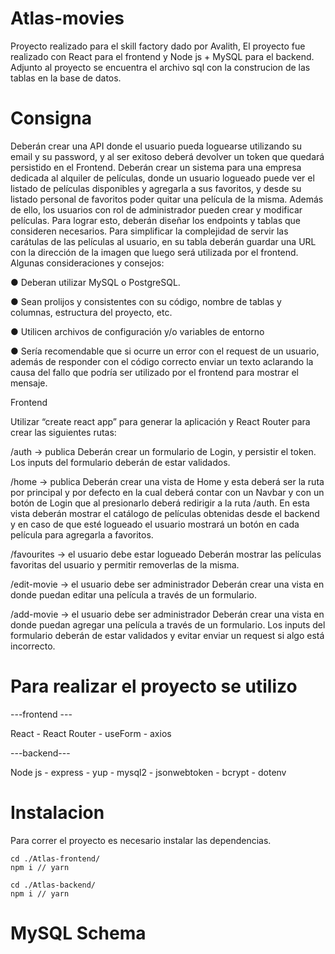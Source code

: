 # Atlas-movies
Proyecto realizado para el skill factory dado por Avalith, El proyecto fue realizado con React para el frontend y Node js + MySQL para el backend.
Adjunto al proyecto se encuentra el archivo sql con la construcion de las tablas en la base de datos.

# Consigna

Deberán crear una API donde el usuario pueda loguearse utilizando
su email y su password, y al ser exitoso deberá devolver un token
que quedará persistido en el Frontend.
Deberán crear un sistema para una empresa dedicada al alquiler de
películas, donde un usuario logueado puede ver el listado de
películas disponibles y agregarla a sus favoritos, y desde su
listado personal de favoritos poder quitar una película de la misma.
Además de ello, los usuarios con rol de administrador pueden crear y
modificar películas. Para lograr esto, deberán diseñar los endpoints
y tablas que consideren necesarios.
Para simplificar la complejidad de servir las carátulas de las películas
al usuario, en su tabla deberán guardar una URL con la dirección de
la imagen que luego será utilizada por el frontend.
Algunas consideraciones y consejos:

● Deberan utilizar MySQL o PostgreSQL.

● Sean prolijos y consistentes con su código, nombre de tablas y
columnas, estructura del proyecto, etc.

● Utilicen archivos de configuración y/o variables de entorno

● Sería recomendable que si ocurre un error con el request de un
usuario, además de responder con el código correcto enviar un
texto aclarando la causa del fallo que podría ser utilizado por el
frontend para mostrar el mensaje.

Frontend

Utilizar “create react app” para generar la aplicación y React Router
para crear las siguientes rutas:

/auth -&gt; publica
Deberán crear un formulario de Login, y persistir el token.
Los inputs del formulario deberán de estar validados.

/home -&gt; publica
Deberán crear una vista de Home y esta deberá ser la ruta por
principal y por defecto en la cual deberá contar con un Navbar y con
un botón de Login que al presionarlo deberá redirigir a la ruta /auth.
En esta vista deberán mostrar el catálogo de películas obtenidas
desde el backend y en caso de que esté logueado el usuario mostrará
un botón en cada película para agregarla a favoritos.

/favourites -&gt; el usuario debe estar logueado
Deberán mostrar las películas favoritas del usuario y permitir
removerlas de la misma.

/edit-movie -&gt; el usuario debe ser administrador
Deberán crear una vista en donde puedan editar una película a través
de un formulario.

/add-movie -&gt; el usuario debe ser administrador
Deberán crear una vista en donde puedan agregar una película a
través de un formulario.
Los inputs del formulario deberán de estar validados y evitar enviar un
request si algo está incorrecto.

# Para realizar el proyecto se utilizo
---frontend ---
<br/>
<p>React -
React Router -
useForm -
axios<p/>
---backend---
<br/>
<p>Node js -
express -
yup -
mysql2 -
jsonwebtoken -
bcrypt -
dotenv
<p/>


# Instalacion
Para correr el proyecto es necesario instalar las dependencias.
```
cd ./Atlas-frontend/
npm i // yarn 
```
```
cd ./Atlas-backend/
npm i // yarn 
```
# MySQL Schema
